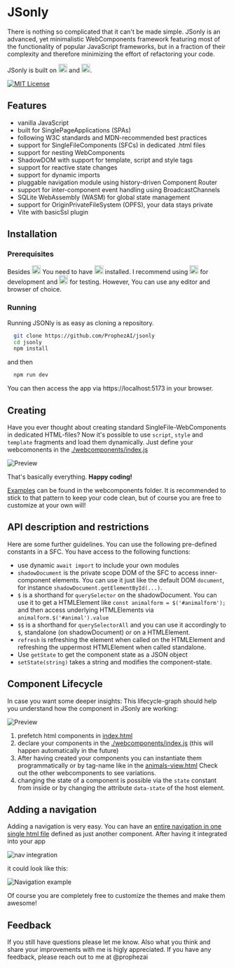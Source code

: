 
# JSonly

There is nothing so complicated that it can't be made simple. JSonly is an advanced, yet minimalistic WebComponents framework featuring most of the functionality of popular JavaScript frameworks, but in a fraction of their complexity and therefore minimizing the effort of refactoring your code.

JSonly is built on <a title="Vite" href="https://vitejs.dev"><img height="20" alt="Vitejs-logo" src="https://vitejs.dev/logo.svg"></a> and <a title="SQLite" href="https://sqlite.org/wasm"><img height="20" alt="SQLite-logo" src="https://sqlite.org/images/sqlite370_banner.gif"></a>.

[![MIT License](https://img.shields.io/badge/License-MIT-green.svg)](https://choosealicense.com/licenses/mit/)

## Features

- vanilla JavaScript
- built for SinglePageApplications (SPAs)
- following W3C standards and MDN-recommended best practices
- support for SingleFileComponents (SFCs) in dedicated .html files
- support for nesting WebComponents
- ShadowDOM with support for template, script and style tags
- support for reactive state changes
- support for dynamic imports
- pluggable navigation module using history-driven Component Router
- support for inter-component event handling using BroadcastChannels
- SQLite WebAssembly (WASM) for global state management
- support for OriginPrivateFileSystem (OPFS), your data stays private
- Vite with basicSsl plugin

## Installation

### Prerequisites

Besides <a title="git" href="https://git-scm.com"><img height="20" alt="GIT-logo" src="https://git-scm.com/images/logo@2x.png"></a> You need to have <a title="NodeJS" href="https://nodejs.org"><img height="20" alt="NodeJS-logo" src="https://www.vectorlogo.zone/logos/nodejs/nodejs-ar21.svg"></a> installed. I recommend using <a title="VSCodium" href="https://vscodium.com"><img height="20" alt="VSCodium-logo" src="https://vscodium.com/img/codium_cnl.svg"></a> for development and <a title="chromium" href="https://www.chromium.org/getting-involved/dev-channel/"><img height="20" alt="Chromium-logo" src="https://www.chromium.org/_assets/icon-chromium-96.png"></a> for testing. However, You can use any editor and browser of choice.

### Running 

Running JSONly is as easy as cloning a repository.

```bash
  git clone https://github.com/ProphezAI/jsonly
  cd jsonly
  npm install
```
and then

```bash
  npm run dev
```

You can then access the app via https://localhost:5173 in your browser.

## Creating

Have you ever thought about creating standard SingleFile-WebComponents in dedicated HTML-files? Now it's possible to use ```script```, ```style``` and ```template``` fragments and load them dynamically. Just define your webcomonents in the [./webcomponents/index.js](https://github.com/ProphezAI/jsonly/blob/main/webcomponents/index.js)

![Preview](https://raw.githubusercontent.com/ProphezAI/jsonly/main/docs/SFC.png)

That's basically everything. **Happy coding!**

[Examples](https://github.com/ProphezAI/jsonly/tree/main/webcomponents) can be found in the webcomponents folder. It is recommended to stick to that pattern to keep your code clean, but of course you are free to customize at your own will!

## API description and restrictions

Here are some further guidelines. You can use the following pre-defined constants in a SFC. You have access to the following functions:

- use dynamic ```await import``` to include your own modules
- ```shadowDocument``` is the private scope DOM of the SFC to access inner-component elements. You can use it just like the default DOM ```document```, for instance ```shadowDocument.getElementById(...)```.
- ```$``` is a shorthand for ```querySelector``` on the shadowDocument. You can use it to get a HTMLElement like ```const animalform = $('#animalform');``` and then access underlying HTMLElements via ```animalform.$('#animal').value```
- ```$$``` is a shorthand for ```querySelectorAll``` and you can use it accordingly to ```$```, standalone (on shadowDocument) or on a HTMLElement.
- ```refresh``` is refreshing the element when called on the HTMLElement and refreshing the uppermost HTMLElement when called standalone.
- Use ```getState``` to get the component state as a JSON object
- ```setState(string)``` takes a string and modifies the component-state.

## Component Lifecycle

In case you want some deeper insights: This lifecycle-graph should help you understand how the component in JSonly are working:

![Preview](https://raw.githubusercontent.com/ProphezAI/jsonly/main/docs/components-lifecycle.png)

1. prefetch html components in [index.html](https://github.com/ProphezAI/jsonly/blob/main/index.html)
2. declare your components in the [./webcomponents/index.js](https://github.com/ProphezAI/jsonly/blob/main/webcomponents/index.js) (this will happen automatically in the future)
3. After having created your components you can instantiate them programmatically or by tag-name like in the [animals-view.html](https://github.com/ProphezAI/jsonly/blob/main/webcomponents/animals/animals-view.html) Check out the other webcomponents to see variations.
4. changing the state of a component is possible via the ```state``` constant from inside or by changing the attribute ```data-state``` of the host element.

## Adding a navigation 

Adding a navigation is very easy. You can have an [entire navigation in one single html file](https://github.com/ProphezAI/jsonly/blob/main/webcomponents/home/home-navigation.html) defined as just another component. After having it integrated into your app

![nav integration](https://raw.githubusercontent.com/ProphezAI/jsonly/main/docs/nav-component.png)

it could look like this:

![Navigation example](https://raw.githubusercontent.com/ProphezAI/jsonly/main/docs/nav.png)

Of course you are completely free to customize the themes and make them awesome!

## Feedback

If you still have questions please let me know. Also what you think and share your improvements with me is higly appreciated. If you have any feedback, please reach out to me at @prophezai
